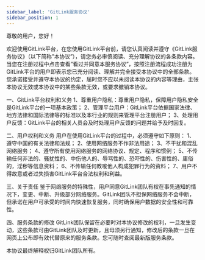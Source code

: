 ```yaml
---
sidebar_label: 'GitLink服务协议'      
sidebar_position: 1
---
```

  
尊敬的用户，您好！

欢迎使用GitLink平台，在您使用GitLink平台前，请您认真阅读并遵守《GitLink服务协议》（以下简称”本协议”），请您务必审慎阅读、充分理解协议的各条款内容。
当您在注册过程中点击查看”看过并同意本服务协议”，按照注册流程成功注册为GitLink平台的用户即表示您已充分阅读、理解并完全接受本协议中的全部条款。您承诺接受并遵守本协议的约定，届时您不应以未阅读本协议的内容等理由，主张本协议无效或本协议中的某些条款无效，或要求撤销本协议。

一、GitLink平台权利和义务
1、尊重用户隐私：尊重用户隐私，保障用户隐私安全是GitLink平台的一项基本政策；
2、管理平台用户：GitLink平台依据国家法律、地方法律和国际法律等的标准以及本行业的规则来管理平台注册用户；
3、处理用户反馈：GitLink平台的相关人员会及时处理用户反馈的问题并给予及时回复。

二、用户权利和义务
用户在使用GitLink平台的过程中，必须遵守如下原则：
1、遵守中国的有关法律和法规；
2、使用网络服务不作非法用途；
3、不干扰和混乱网络服务；
4、遵守所有使用网络服务的网络协议、规定、程序和惯例；
5、不传输任何非法的、骚扰性的、中伤他人的、辱骂性的、恐吓性的、伤害性的、庸俗的，淫秽等信息资料；
6、不传输任何教唆他人构成犯罪行为的资料；
7、用户不得故意或者过失损害GitLink平台合法权利和利益。

三、关于责任
鉴于网络服务的特殊性，用户同意GitLink团队有权在事先通知的情况下，变更、中断、升级部分网络服务。GitLink团队不担保网络服务不会中断，但承诺在用户可承受的时间内快速恢复服务，同时确保用户数据的安全性和可靠性。

四、服务条款的修改
GitLink团队保留在必要时对本协议修改的权利，一旦发生变动，这些条款可由GitLink团队及时更新，且毋须另行通知，修改后的条款一旦在网页上公布即有效代替原来的服务条款。您可随时查阅最新版服务条款。


本协议最终解释权归GitLink团队所有。